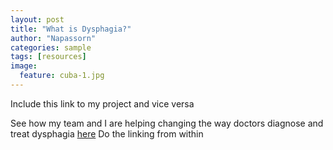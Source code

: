 ```yaml
---
layout: post
title: "What is Dysphagia?"
author: "Napassorn"
categories: sample
tags: [resources]
image:
  feature: cuba-1.jpg
---
```


Include this link to my project and vice versa

See how my team and I are helping changing the way doctors diagnose and treat dysphagia [here](https://napassornl.github.io/resources/Senior-Project.html)
Do the linking from within
